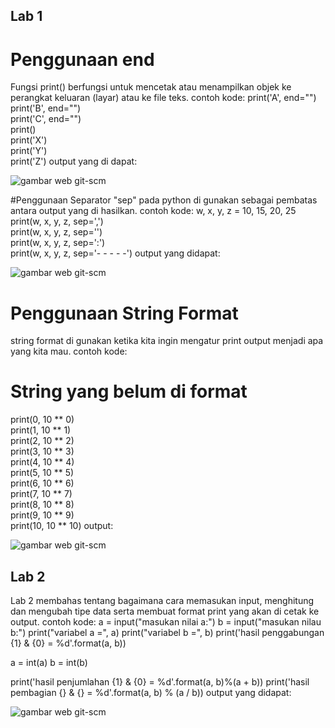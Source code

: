 ## Lab 1

# Penggunaan end
Fungsi print() berfungsi untuk mencetak atau menampilkan objek ke perangkat keluaran (layar) atau ke file teks.
contoh kode:
print('A', end="")  
print('B', end="")  
print('C', end="")  
print()  
print('X')  
print('Y')  
print('Z')
output yang di dapat:

![gambar web git-scm](https://github.com/putrinabila2301/latihan-2/blob/master/pct1.png)

#Penggunaan Separator
"sep" pada python di gunakan sebagai pembatas antara output yang di hasilkan.
contoh kode:
 w, x, y, z = 10, 15, 20, 25  
print(w, x, y, z, sep=',')  
print(w, x, y, z, sep='')  
print(w, x, y, z, sep=':')  
print(w, x, y, z, sep='- - - - -')
output yang didapat:

![gambar web git-scm](https://github.com/putrinabila2301/latihan-2/blob/master/pct2.png)

# Penggunaan String Format
string format di gunakan ketika kita ingin mengatur print output menjadi apa yang kita mau.
contoh kode:
# String yang belum di format
print(0, 10 ** 0)  
print(1, 10 ** 1)  
print(2, 10 ** 2)  
print(3, 10 ** 3)  
print(4, 10 ** 4)  
print(5, 10 ** 5)  
print(6, 10 ** 6)  
print(7, 10 ** 7)  
print(8, 10 ** 8)  
print(9, 10 ** 9)  
print(10, 10 ** 10)
output:

![gambar web git-scm](https://github.com/putrinabila2301/latihan-2/blob/master/pct%203.png)


## Lab 2
Lab 2 membahas tentang bagaimana cara memasukan input, menghitung dan mengubah tipe data serta membuat format print yang akan di cetak ke output.
contoh kode:
a = input("masukan nilai a:")
b = input("masukan nilau b:")
print("variabel a =", a)
print("variabel b =", b)
print('hasil penggabungan {1} & {0} = %d'.format(a, b))

a = int(a)
b = int(b)

print('hasil penjumlahan {1} & {0} = %d'.format(a, b)%(a + b))
print('hasil pembagian {} & {} = %d'.format(a, b) % (a / b))
output yang didapat:

![gambar web git-scm](https://github.com/putrinabila2301/latihan-2/blob/master/pct4.png)

